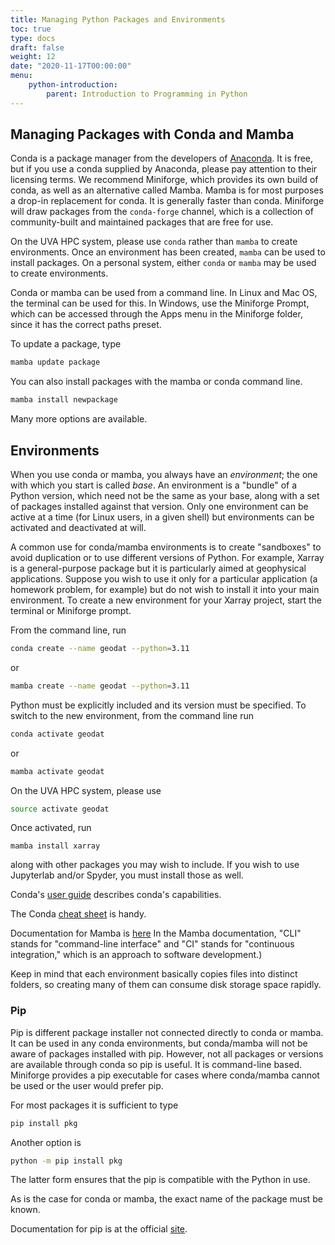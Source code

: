 ```yaml
---
title: Managing Python Packages and Environments
toc: true
type: docs
draft: false
weight: 12
date: "2020-11-17T00:00:00"
menu:
    python-introduction:
        parent: Introduction to Programming in Python
---
```


## Managing Packages with Conda and Mamba

Conda is a package manager from the developers of [Anaconda](anaconda.com).  It is free, but if you use a conda supplied by Anaconda, please pay attention to their licensing terms.  We recommend Miniforge, which provides its own build of conda, as well as an alternative called Mamba.  Mamba is for most purposes a drop-in replacement for conda.  It is generally faster than conda.  Miniforge will draw packages from the `conda-forge` channel, which is a collection of community-built and maintained packages that are free for use.

On the UVA HPC system, please use `conda` rather than `mamba` to create environments.  Once an environment has been created, `mamba` can be used to install packages.  On a personal system, either `conda` or `mamba` may be used to create environments.

Conda or mamba can be used from a command line.  In Linux and Mac OS, the terminal can be used for this.  In Windows, use the Miniforge Prompt, which can be accessed through the Apps menu in the Miniforge folder, since it has the correct paths preset.  

To update a package, type
```python
mamba update package
```

You can also install packages with the mamba or conda command line.
```python
mamba install newpackage
```
Many more options are available.  

## Environments

When you use conda or mamba, you always have an _environment_; the one with which you start is called _base_.  An environment is a "bundle" of a Python version, which need not be the same as your base, along with a set of packages installed against that version.  Only one environment can be active at a time (for Linux users, in a given shell) but environments can be activated and deactivated at will.  

A common use for conda/mamba environments is to create "sandboxes" to avoid duplication or to use different versions of Python.  For example, Xarray is a general-purpose package but it is particularly aimed at geophysical applications.  Suppose you wish to use it only for a particular application (a homework problem, for example) but do not wish to install it into your main environment.  To create a new environment for your Xarray project, start the terminal or Miniforge prompt.

From the command line, run
```bash
conda create --name geodat --python=3.11
```
or
```bash
mamba create --name geodat --python=3.11
```
Python must be explicitly included and its version must be specified.  To switch to the new environment, from the command line run 
```bash
conda activate geodat
```
or
```bash
mamba activate geodat
```

On the UVA HPC system, please use
```bash
source activate geodat
```

Once activated, run
```
mamba install xarray
```
along with other packages you may wish to include.  If you wish to use Jupyterlab and/or Spyder, you must install those as well.

Conda's [user guide](https://conda.io/projects/conda/en/latest/user-guide/index.html) describes conda's capabilities.

The Conda [cheat sheet](https://docs.conda.io/projects/conda/en/4.6.0/_downloads/52a95608c49671267e40c689e0bc00ca/conda-cheatsheet.pdf) is handy.

Documentation for Mamba is [here](https://mamba.readthedocs.io/en/latest/) In the Mamba documentation, "CLI" stands for "command-line interface" and "CI" stands for "continuous integration," which is an approach to software development.)


Keep in mind that each environment basically copies files into distinct folders, so creating many of them can consume disk storage space rapidly.

### Pip

Pip is different package installer not connected directly to conda or mamba.  It can be used in any conda environments, but conda/mamba will not be aware of packages installed with pip.  However, not all packages or versions are available through conda so pip is useful.  It is command-line based. Miniforge provides a pip executable for cases where conda/mamba cannot be used or the user would prefer pip.  

For most packages it is sufficient to type
```bash
pip install pkg
```
Another option is
```bash
python -m pip install pkg
```
The latter form ensures that the pip is compatible with the Python in use.

As is the case for conda or mamba, the exact name of the package must be known.

Documentation for pip is at the official [site](https://pip.pypa.io/en/stable/getting-started/).

